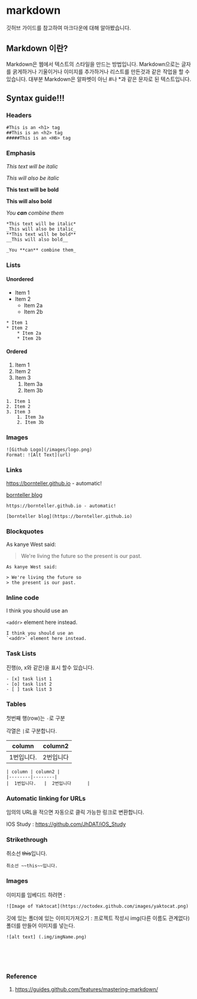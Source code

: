 # markdown
깃허브 가이드를 참고하여 마크다운에 대해 알아봤습니다.

## Markdown 이란?
Markdown은 웹에서 텍스트의 스타일을 만드는 방법입니다. Markdown으로는 글자를 굵게하거나 기울이거나 이미지를 추가하거나 리스트를 만든것과 같은 작업을 할 수 있습니다. 대부분 Markdown은 알파벳이 아닌 #나 *과 같은 문자로 된 텍스트입니다.



## Syntax guide!!!

### Headers
```
#This is an <h1> tag
##This is an <h2> tag
#####This is an <H6> tag
```

### Emphasis
*This text will be italic*

_This will also be italic_

**This text will be bold**

__This will also bold__

_You **can** combine them_

```
*This text will be italic*
_This will also be italic_
**This text will be bold**
__This will also bold__

_You **can** combine them_
```

### Lists

#### Unordered
* Item 1
* Item 2
	* Item 2a
	* Item 2b
	
```
* Item 1
* Item 2
	* Item 2a
	* Item 2b
```

#### Ordered
1. Item 1
2. Item 2
3. Item 3
	1. Item 3a
	2. Item 3b

```
1. Item 1
2. Item 2
3. Item 3
	1. Item 3a
	2. Item 3b
```

### Images
```
![Github Logo](/images/logo.png)
Format: ![Alt Text](url)
```

### Links

https://bornteller.github.io - automatic!

[bornteller blog](https://bornteller.github.io)
```
https://bornteller.github.io - automatic!

[bornteller blog](https://bornteller.github.io)
```

### Blockquotes
As kanye West said:

> We're living the future so
> the present is our past.

```
As kanye West said:

> We're living the future so
> the present is our past.
```

### Inline code

I think you should use an

`<addr>` element here instead.
```
I think you should use an
`<addr>` element here instead.
```

### Task Lists
진행(o, x와 같은)을 표시 할수 있습니다.
```
- [x] task list 1
- [o] task list 2
- [ ] task list 3
```

### Tables

첫번째 행(row)는 `-`로 구분

각열은 `|`로 구분합니다.

| column | column2 |
|--------|--------|
|  1번입니다.   |  2번입니다      |

```
| column | column2 |
|--------|--------|
|  1번입니다.   |  2번입니다      |
```

### Automatic linking for URLs
임의의 URL을 적으면 자동으로 클릭 가능한 링크로 변환합니다.

IOS Study : https://github.com/JhDAT/iOS_Study

### Strikethrough
취소선 ~~this~~입니다.

```
취소선 ~~this~~입니다.

```

### Images

이미지를 임베디드 하려면 :

```
![Image of Yaktocat](https://octodex.github.com/images/yaktocat.png)
```

깃에 있는 폴더에 있는 이미지가져오기 :
프로젝트 작성시 img(다른 이름도 관계없다) 폴더를 만들어 이미지를 넣는다.
```
![alt text] (.img/imgName.png)
```

<br>
<br>
<br>

### Reference
1.  https://guides.github.com/features/mastering-markdown/

